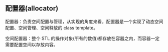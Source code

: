 ## 配置器(allocator)

配置器：负责空间配置与管理，从实现的角度来看，配置器是一个实现了动态空间配置、空间管理、空间释放的 class template。

空间配置器：整个 STL 的操作对象(所有的数值)都存放在容器之内，而容器一定需要配置空间以存放内容。
